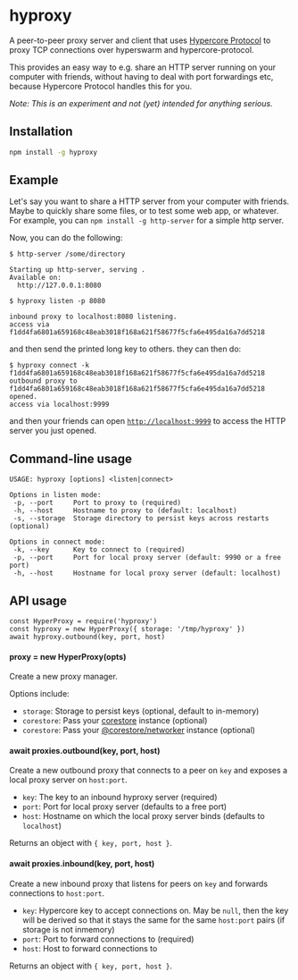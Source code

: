 # hyproxy

A peer-to-peer proxy server and client that uses [Hypercore Protocol](https://hypercore-protocol.org/) to proxy TCP connections over hyperswarm and hypercore-protocol.

This provides an easy way to e.g. share an HTTP server running on your computer with friends, without having to deal with port forwardings etc, because Hypercore Protocol handles this for you.

*Note: This is an experiment and not (yet) intended for anything serious.*

## Installation

```sh
npm install -g hyproxy
```

## Example

Let's say you want to share a HTTP server from your computer with friends. Maybe to quickly share some files, or to test some web app, or whatever. For example, you can `npm install -g http-server` for a simple http server.

Now, you can do the following:
```
$ http-server /some/directory

Starting up http-server, serving .
Available on:
  http://127.0.0.1:8080

$ hyproxy listen -p 8080

inbound proxy to localhost:8080 listening.
access via f1dd4fa6801a659168c48eab3018f168a621f58677f5cfa6e495da16a7dd5218
```
and then send the printed long key to others. they can then do:
```
$ hyproxy connect -k f1dd4fa6801a659168c48eab3018f168a621f58677f5cfa6e495da16a7dd5218
outbound proxy to f1dd4fa6801a659168c48eab3018f168a621f58677f5cfa6e495da16a7dd5218 opened.
access via localhost:9999
```
and then your friends can open [`http://localhost:9999`](http://localhost:9999) to access the HTTP server you just opened.

## Command-line usage

```
USAGE: hyproxy [options] <listen|connect>

Options in listen mode:
 -p, --port     Port to proxy to (required)
 -h, --host     Hostname to proxy to (default: localhost)
 -s, --storage  Storage directory to persist keys across restarts (optional)

Options in connect mode:
 -k, --key      Key to connect to (required)
 -p, --port     Port for local proxy server (default: 9990 or a free port)
 -h, --host     Hostname for local proxy server (default: localhost)
```

## API usage

```
const HyperProxy = require('hyproxy')
const hyproxy = new HyperProxy({ storage: '/tmp/hyproxy' })
await hyproxy.outbound(key, port, host)
```

#### proxy = new HyperProxy(opts)

Create a new proxy manager.

Options include:
- `storage`: Storage to persist keys (optional, default to in-memory)
- `corestore`: Pass your [corestore](https://github.com/andrewosh/corestore) instance (optional)
- `corestore`: Pass your [@corestore/networker](https://github.com/andrewosh/corestore-networker) instance (optional)

#### await proxies.outbound(key, port, host)

Create a new outbound proxy that connects to a peer on `key` and exposes a local proxy server on `host:port`.

- `key`: The key to an inbound hyproxy server (required)
- `port`: Port for local proxy server (defaults to a free port)
- `host`: Hostname on which the local proxy server binds (defaults to `localhost`)

Returns an object with `{ key, port, host }`.

#### await proxies.inbound(key, port, host)

Create a new inbound proxy that listens for peers on `key` and forwards connections to `host:port`.

- `key`: Hypercore key to accept connections on. May be `null`, then the key will be derived so that it stays the same for the same `host:port` pairs (if storage is not inmemory)
- `port`: Port to forward connections to (required)
- `host`: Host to forward connections to

Returns an object with `{ key, port, host }`.
